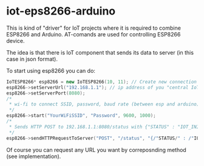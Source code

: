 # iot-eps8266-arduino
This is kind of "driver" for IoT projects where it is required to combine ESP8266 and Arduino.
AT-comands are used for controlling ESP8266 device.

The idea is that there is IoT component that sends its data to server (in this case in json format).

To start using esp8266 you can do:

```C++
IoTESP8266* esp8266 = new IoTESP8266(10, 11); // Create new connection to esp8266. Arduino (10, 11) -> esp (RX, TX)
esp8266->setServerUrl("192.168.1.1"); // ip address of you "central IoT server".
esp8266->setServerPort(8080);
/*
 * wi-fi to connect SSID, password, baud rate (between esp and arduino), timeout for SoftwareSerial
 */
esp8266->start("YourWiFiSSID", "Password", 9600, 1000); 
/*
 * Sends HTTP POST to 192.168.1.1:8080/status with {"STATUS" : "IOT_INITIATED"} json.
 */
esp8266->sendHTTPRequestToServer("POST", "/status", "{/"STATUS/" : /"IOT_INITIATED"/}");
```

Of course you can request any URL you want by correposnding method (see implementation).
